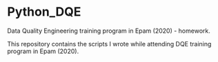 # Python_DQE
Data Quality Engineering training program in Epam (2020) - homework.

This repository contains the scripts I wrote while attending DQE training program in Epam (2020).
